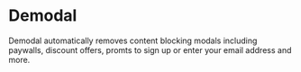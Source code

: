 # Demodal

Demodal automatically removes content blocking modals including paywalls, discount offers, promts to sign up or enter your email address and more.

